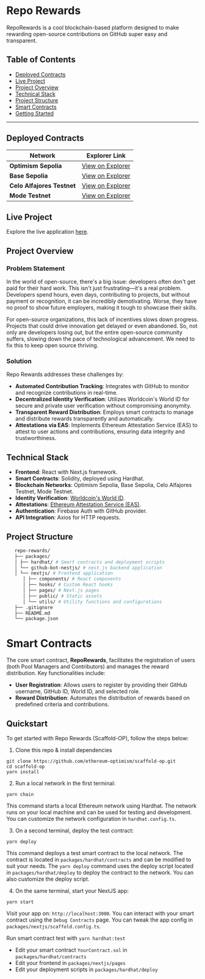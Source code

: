 # Repo Rewards

RepoRewards is a cool blockchain-based platform designed to make rewarding open-source contributions on GitHub super easy and transparent.

## Table of Contents

- [Deployed Contracts](#deployed-contracts)
- [Live Project](#live-project)
- [Project Overview](#project-overview)
- [Technical Stack](#technical-stack)
- [Project Structure](#project-structure)
- [Smart Contracts](#smart-contracts)
- [Getting Started](#getting-started)

---

## Deployed Contracts

| Network                    | Explorer Link                                                                                                                     |
| -------------------------- | --------------------------------------------------------------------------------------------------------------------------------- |
| **Optimism Sepolia**       | [View on Explorer](https://sepolia-optimism.etherscan.io/address/0x78B3b2E85D678C4ADd2C46b47e0a1B632342Df59)                      |
| **Base Sepolia**           | [View on Explorer](https://sepolia.basescan.org/address/0xB7401564Db89c1402704FCA219f80c4174FCb652)                               |
| **Celo Alfajores Testnet** | [View on Explorer](https://explorer.celo.org/alfajores/address/0xACE638d0d36Bd6Cb3f8fEB9739F59492c4e2D13E/contracts#address-tabs) |
| **Mode Testnet**           | [View on Explorer](https://sepolia.explorer.mode.network/address/0xB7401564Db89c1402704FCA219f80c4174FCb652)                      |

## Live Project

Explore the live application [here](https://repo-rewards.vercel.app/).

## Project Overview

### Problem Statement

In the world of open-source, there's a big issue: developers often don't get paid for their hard work. This isn't just frustrating—it's a real problem. Developers spend hours, even days, contributing to projects, but without payment or recognition, it can be incredibly demotivating. Worse, they have no proof to show future employers, making it tough to showcase their skills.

For open-source organizations, this lack of incentives slows down progress. Projects that could drive innovation get delayed or even abandoned. So, not only are developers losing out, but the entire open-source community suffers, slowing down the pace of technological advancement. We need to fix this to keep open source thriving.

### Solution

Repo Rewards addresses these challenges by:

- **Automated Contribution Tracking**: Integrates with GitHub to monitor and recognize contributions in real-time.
- **Decentralized Identity Verification**: Utilizes Worldcoin's World ID for secure and private user verification without compromising anonymity.
- **Transparent Reward Distribution**: Employs smart contracts to manage and distribute rewards transparently and automatically.
- **Attestations via EAS**: Implements Ethereum Attestation Service (EAS) to attest to user actions and contributions, ensuring data integrity and trustworthiness.

## Technical Stack

- **Frontend**: React with Next.js framework.
- **Smart Contracts**: Solidity, deployed using Hardhat.
- **Blockchain Networks**: Optimism Sepolia, Base Sepolia, Celo Alfajores Testnet, Mode Testnet.
- **Identity Verification**: [Worldcoin's World ID](https://worldcoin.org/).
- **Attestations**: [Ethereum Attestation Service (EAS)](https://attest.sh/).
- **Authentication**: Firebase Auth with GitHub provider.
- **API Integration**: Axios for HTTP requests.

## Project Structure

```sh
   repo-rewards/
   ├── packages/
   │ ├── hardhat/ # Smart contracts and deployment scripts
   │ └── github-bot-nestjs/ # nest.js backend application
   │ └── nextjs/ # Frontend application
      │ ├── components/ # React components
      │ ├── hooks/ # Custom React hooks
      │ ├── pages/ # Next.js pages
      │ ├── public/ # Static assets
      │ └── utils/ # Utility functions and configurations
   ├── .gitignore
   ├── README.md
   └── package.json
```

# Smart Contracts

The core smart contract, **RepoRewards**, facilitates the registration of users (both Pool Managers and Contributors) and manages the reward distribution. Key functionalities include:

- **User Registration**: Allows users to register by providing their GitHub username, GitHub ID, World ID, and selected role.
- **Reward Distribution**: Automates the distribution of rewards based on predefined criteria and contributions.

## Quickstart

To get started with Repo Rewards (Scaffold-OP), follow the steps below:

1. Clone this repo & install dependencies

```
git clone https://github.com/ethereum-optimism/scaffold-op.git
cd scaffold-op
yarn install
```

2. Run a local network in the first terminal:

```
yarn chain
```

This command starts a local Ethereum network using Hardhat. The network runs on your local machine and can be used for testing and development. You can customize the network configuration in `hardhat.config.ts`.

3. On a second terminal, deploy the test contract:

```
yarn deploy
```

This command deploys a test smart contract to the local network. The contract is located in `packages/hardhat/contracts` and can be modified to suit your needs. The `yarn deploy` command uses the deploy script located in `packages/hardhat/deploy` to deploy the contract to the network. You can also customize the deploy script.

4. On the same terminal, start your NextJS app:

```
yarn start
```

Visit your app on: `http://localhost:3000`. You can interact with your smart contract using the `Debug Contracts` page. You can tweak the app config in `packages/nextjs/scaffold.config.ts`.

Run smart contract test with `yarn hardhat:test`

- Edit your smart contract `YourContract.sol` in `packages/hardhat/contracts`
- Edit your frontend in `packages/nextjs/pages`
- Edit your deployment scripts in `packages/hardhat/deploy`
